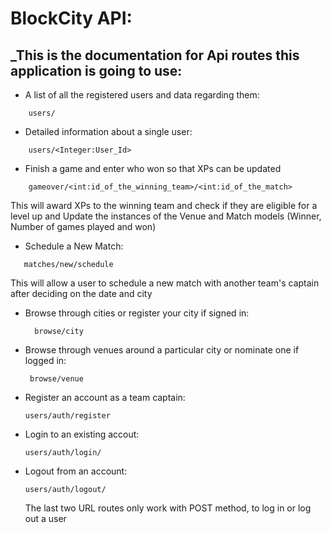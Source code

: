 # BlockCity API:

## _This is the documentation for Api routes this application is going to use:

- A list of all the registered users and data regarding them:
```shell
    users/
  ```

- Detailed information about a single user:
```shell
    users/<Integer:User_Id>
  ```
  
- Finish a game and enter who won so that XPs can be updated
```shell
    gameover/<int:id_of_the_winning_team>/<int:id_of_the_match>
  ```
  This will award XPs to the winning team and check if they are eligible for a level up
  and Update the instances of the Venue and Match models (Winner, Number of games played and won)
  
- Schedule a New Match:
 ```shell
    matches/new/schedule
  ```
  This will allow a user to schedule a new match with another team's captain after deciding on the date and city
  
- Browse through cities or register your city if signed in:
  ```shell
    browse/city
  ```
  
- Browse through venues around a particular city or nominate one if logged in:
   ```shell
    browse/venue
  ```
  
- Register an account as a team captain:
    ```shell
    users/auth/register
  ```
  
- Login to an existing accout:
    ```shell
    users/auth/login/
  ```
  
- Logout from an account:
    ```shell
    users/auth/logout/
  ```
  
  The last two URL routes only work with POST method, to log in or log out a user
